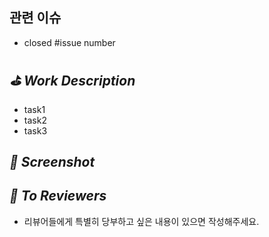 ## 관련 이슈
- closed #issue number

## *⛳️ Work Description*
- task1
- task2
- task3

## *📸 Screenshot*
<!-- 실행 사진이나 영상을 드래그하여 첨부해주세요. -->
<!-- <img src="이미지 주소" width=270 /> -->

## *📢 To Reviewers*
- 리뷰어들에게 특별히 당부하고 싶은 내용이 있으면 작성해주세요.
